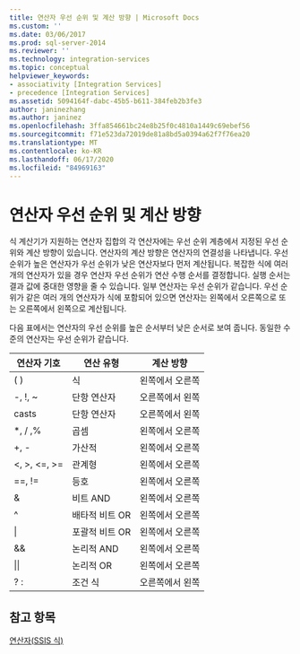 ```yaml
---
title: 연산자 우선 순위 및 계산 방향 | Microsoft Docs
ms.custom: ''
ms.date: 03/06/2017
ms.prod: sql-server-2014
ms.reviewer: ''
ms.technology: integration-services
ms.topic: conceptual
helpviewer_keywords:
- associativity [Integration Services]
- precedence [Integration Services]
ms.assetid: 5094164f-dabc-45b5-b611-384feb2b3fe3
author: janinezhang
ms.author: janinez
ms.openlocfilehash: 3ffa854661bc24e8b25f0c4810a1449c69ebef56
ms.sourcegitcommit: f71e523da72019de81a8bd5a0394a62f7f76ea20
ms.translationtype: MT
ms.contentlocale: ko-KR
ms.lasthandoff: 06/17/2020
ms.locfileid: "84969163"
---
```

# <a name="operator-precedence-and-associativity"></a>연산자 우선 순위 및 계산 방향
  식 계산기가 지원하는 연산자 집합의 각 연산자에는 우선 순위 계층에서 지정된 우선 순위와 계산 방향이 있습니다. 연산자의 계산 방향은 연산자의 연결성을 나타냅니다. 우선 순위가 높은 연산자가 우선 순위가 낮은 연산자보다 먼저 계산됩니다. 복잡한 식에 여러 개의 연산자가 있을 경우 연산자 우선 순위가 연산 수행 순서를 결정합니다. 실행 순서는 결과 값에 중대한 영향을 줄 수 있습니다. 일부 연산자는 우선 순위가 같습니다. 우선 순위가 같은 여러 개의 연산자가 식에 포함되어 있으면 연산자는 왼쪽에서 오른쪽으로 또는 오른쪽에서 왼쪽으로 계산됩니다.  
  
 다음 표에서는 연산자의 우선 순위를 높은 순서부터 낮은 순서로 보여 줍니다. 동일한 수준의 연산자는 우선 순위가 같습니다.  
  
|연산자 기호|연산 유형|계산 방향|  
|---------------------|-----------------------|-------------------|  
|( )|식|왼쪽에서 오른쪽|  
|-, !, ~|단항 연산자|오른쪽에서 왼쪽|  
|casts|단항 연산자|오른쪽에서 왼쪽|  
|*, / ,%|곱셈|왼쪽에서 오른쪽|  
|+, -|가산적|왼쪽에서 오른쪽|  
|\<, >, \<=, >=|관계형|왼쪽에서 오른쪽|  
|==, !=|등호|왼쪽에서 오른쪽|  
|&|비트 AND|왼쪽에서 오른쪽|  
|^|배타적 비트 OR|왼쪽에서 오른쪽|  
|&#124;|포괄적 비트 OR|왼쪽에서 오른쪽|  
|&&|논리적 AND|왼쪽에서 오른쪽|  
|&#124;&#124;|논리적 OR|왼쪽에서 오른쪽|  
|? :|조건 식|오른쪽에서 왼쪽|  
  
## <a name="see-also"></a>참고 항목  
 [연산자&#40;SSIS 식&#41;](operators-ssis-expression.md)  
  
  
